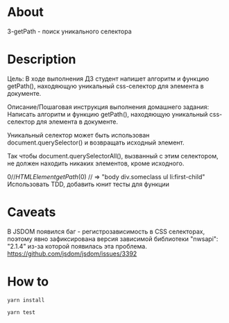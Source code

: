 # About

3-getPath - поиск уникального селектора

# Description
Цель:
В ходе выполнения ДЗ студент напишет алгоритм и функцию getPath(), находяющую уникальный css-селектор для элемента в документе.

Описание/Пошаговая инструкция выполнения домашнего задания:
Написать алгоритм и функцию getPath(), находяющую уникальный css-селектор для элемента в документе.

Уникальный селектор может быть использован document.querySelector() и возвращать исходный элемент.

Так чтобы document.querySelectorAll(), вызванный с этим селектором, не должен находить никаких элементов, кроме исходного.

$0 // HTMLElement
getPath($0) // => "body div.someclass ul li:first-child"
Использовать TDD, добавить юнит тесты для функции 


# Caveats

В JSDOM появился баг - регистрозависимость в CSS селекторах, поэтому явно зафиксирована версия зависимой библиотеки "nwsapi": "2.1.4" из-за которой появилась эта проблема.
https://github.com/jsdom/jsdom/issues/3392

# How to

```
yarn install
```

```
yarn test
```
